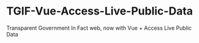 # TGIF-Vue-Access-Live-Public-Data
Transparent Government In Fact web, now with Vue + Access Live Public Data
